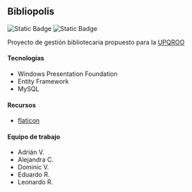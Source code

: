 ## Bibliopolis
![Static Badge](https://img.shields.io/badge/Asignatura-Programaci%C3%B3n_Visual-8A2BE2) ![Static Badge](https://img.shields.io/badge/Asignatura-Fundamentos_de_Base_de_Datos-blue)

Proyecto de gestión bibliotecaria propuesto para la [UPQROO](https://upqroo.edu.mx/)

#### Tecnologías
* Windows Presentation Foundation
* Entity Framework
* MySQL

#### Recursos
* [flaticon](https://www.flaticon.es/)

#### Equipo de trabajo
* Adrián V.
* Alejandra C.
* Dominic V.
* Eduardo R.
* Leonardo R.


